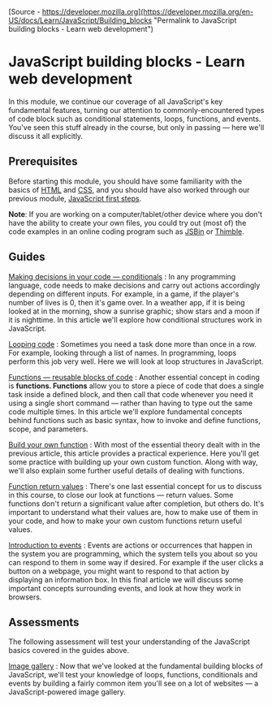 
[Source - https://developer.mozilla.org](https://developer.mozilla.org/en-US/docs/Learn/JavaScript/Building_blocks "Permalink to JavaScript building blocks - Learn web development")

# JavaScript building blocks - Learn web development

In this module, we continue our coverage of all JavaScript's key fundamental features, turning our attention to commonly-encountered types of code block such as conditional statements, loops, functions, and events. You've seen this stuff already in the course, but only in passing — here we'll discuss it all explicitly.

## Prerequisites

Before starting this module, you should have some familiarity with the basics of [HTML][1] and [CSS][2], and you should have also worked through our previous module, [JavaScript first steps][3].

**Note**: If you are working on a computer/tablet/other device where you don't have the ability to create your own files, you could try out (most of) the code examples in an online coding program such as [JSBin][4] or [Thimble][5].

## Guides

[Making decisions in your code — conditionals][6]
: In any programming language, code needs to make decisions and carry out actions accordingly depending on different inputs. For example, in a game, if the player's number of lives is 0, then it's game over. In a weather app, if it is being looked at in the morning, show a sunrise graphic; show stars and a moon if it is nighttime. In this article we'll explore how conditional structures work in JavaScript.

[Looping code][7]
: Sometimes you need a task done more than once in a row. For example, looking through a list of names. In programming, loops perform this job very well. Here we will look at loop structures in JavaScript.

[Functions — reusable blocks of code][8]
: Another essential concept in coding is **functions. Functions** allow you to store a piece of code that does a single task inside a defined block, and then call that code whenever you need it using a single short command — rather than having to type out the same code multiple times. In this article we'll explore fundamental concepts behind functions such as basic syntax, how to invoke and define functions, scope, and parameters.

[Build your own function][9]
: With most of the essential theory dealt with in the previous article, this article provides a practical experience. Here you'll get some practice with building up your own custom function. Along with way, we'll also explain some further useful details of dealing with functions.

[Function return values][10]
: There's one last essential concept for us to discuss in this course, to close our look at functions — return values. Some functions don't return a significant value after completion, but others do. It's important to understand what their values are, how to make use of them in your code, and how to make your own custom functions return useful values. 

[Introduction to events][11]
: Events are actions or occurrences that happen in the system you are programming, which the system tells you about so you can respond to them in some way if desired. For example if the user clicks a button on a webpage, you might want to respond to that action by displaying an information box. In this final article we will discuss some important concepts surrounding events, and look at how they work in browsers.

## Assessments

The following assessment will test your understanding of the JavaScript basics covered in the guides above.

[Image gallery][12]
: Now that we've looked at the fundamental building blocks of JavaScript, we'll test your knowledge of loops, functions, conditionals and events by building a fairly common item you'll see on a lot of websites — a JavaScript-powered image gallery.


[1]: https://developer.mozilla.org/en-US/docs/Learn/HTML/Introduction_to_HTML
[2]: https://developer.mozilla.org/en-US/docs/Learn/CSS/Introduction_to_CSS
[3]: https://developer.mozilla.org/en-US/docs/Learn/JavaScript/First_steps
[4]: http://jsbin.com/
[5]: https://thimble.mozilla.org/
[6]: https://developer.mozilla.org/en-US/docs/Learn/JavaScript/Building_blocks/conditionals
[7]: https://developer.mozilla.org/en-US/docs/Learn/JavaScript/Building_blocks/Looping_code
[8]: https://developer.mozilla.org/en-US/docs/Learn/JavaScript/Building_blocks/Functions
[9]: https://developer.mozilla.org/en-US/docs/Learn/JavaScript/Building_blocks/Build_your_own_function
[10]: https://developer.mozilla.org/en-US/docs/Learn/JavaScript/Building_blocks/Return_values
[11]: https://developer.mozilla.org/en-US/docs/Learn/JavaScript/Building_blocks/Events
[12]: https://developer.mozilla.org/en-US/docs/Learn/JavaScript/Building_blocks/Image_gallery

  
